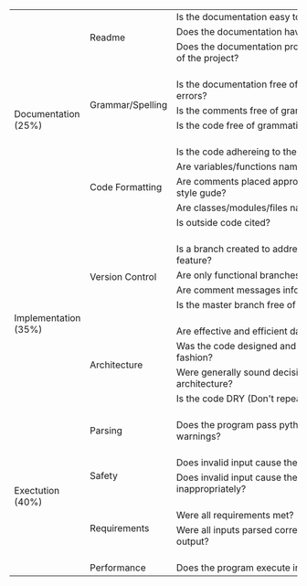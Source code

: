 
<div class="ritz grid-container" dir="ltr">
    <table class="waffle" cellspacing="0" cellpadding="0">
        <tbody>
            <tr style="height: 20px">
                <td class="s0" dir="ltr" rowspan="13">Documentation (25%)</td>
                <td class="s1" dir="ltr" rowspan="3">Readme</td>
                <td class="s2" dir="ltr">Is the documentation easy to understand?</td>
                <td class="s3" dir="ltr">2%</td>
            </tr>
            <tr style="height: 20px">
                <td class="s2" dir="ltr">Does the documentation have clear and concise sections?</td>
                <td class="s3" dir="ltr">2%</td>
            </tr>
            <tr style="height: 20px">
                <td class="s2 softmerge" dir="ltr">
                    <div class="softmerge-inner" style="width:441px;left:-1px">Does the documentation provice a clear
                        general overview of the project?</div>
                </td>
                <td class="s3" dir="ltr">2%</td>
            </tr>
            <tr style="height: 20px">
                <td></td>
                <td></td>
                <td class="s2"></td>
            </tr>
            <tr style="height: 20px">
                <td class="s1" dir="ltr" rowspan="3">Grammar/Spelling</td>
                <td class="s2" dir="ltr">Is the documentation free of grammatical and spelling errors?</td>
                <td class="s3" dir="ltr">2%</td>
            </tr>
            <tr style="height: 20px">
                <td class="s2" dir="ltr">Is the comments free of grammatical and spelling errors?</td>
                <td class="s3" dir="ltr">2%</td>
            </tr>
            <tr style="height: 20px">
                <td class="s2" dir="ltr">Is the code free of grammatical and spelling errors?</td>
                <td class="s3" dir="ltr">2%</td>
            </tr>
            <tr style="height: 20px">
                <td></td>
                <td class="s2"></td>
            </tr>
            <tr style="height: 20px">
                <td class="s1" dir="ltr" rowspan="5">Code Formatting</td>
                <td class="s2" dir="ltr">Is the code adhereing to the PEP8 Standard?</td>
                <td class="s3" dir="ltr">2%</td>
            </tr>
            <tr style="height: 20px">
                <td class="s2" dir="ltr">Are variables/functions named appropriately?</td>
                <td class="s3" dir="ltr">2%</td>
            </tr>
            <tr style="height: 20px">
                <td class="s2" dir="ltr">Are comments placed appropriately and adhering to the style gude?</td>
                <td class="s3" dir="ltr">2%</td>
            </tr>
            <tr style="height: 20px">
                <td class="s2" dir="ltr">Are classes/modules/files named appropriately?</td>
                <td class="s3" dir="ltr">2%</td>
            </tr>
            <tr style="height: 20px">
                <td class="s2" dir="ltr">Is outside code cited?</td>
                <td class="s3" dir="ltr">5%</td>
            </tr>
            <tr style="height: 20px">
                <td></td>
                <td></td>
                <td class="s2" dir="ltr"></td>
                <td class="s2" dir="ltr"></td>
            </tr>
            <tr style="height: 20px">
                <td class="s0" dir="ltr" rowspan="9">Implementation (35%)</td>
                <td class="s1" dir="ltr" rowspan="4">Version Control</td>
                <td class="s2" dir="ltr">Is a branch created to address each requirement or feature?</td>
                <td class="s3" dir="ltr">4%</td>
            </tr>
            <tr style="height: 20px">
                <td class="s2" dir="ltr">Are only functional branches merged into master?</td>
                <td class="s3" dir="ltr">5%</td>
            </tr>
            <tr style="height: 20px">
                <td class="s2" dir="ltr">Are comment messages informative?</td>
                <td class="s3" dir="ltr">4%</td>
            </tr>
            <tr style="height: 20px">
                <td class="s2" dir="ltr">Is the master branch free of direct work?</td>
                <td class="s3" dir="ltr">5%</td>
            </tr>
            <tr style="height: 20px">
                <td></td>
                <td></td>
                <td class="s2" dir="ltr"></td>
            </tr>
            <tr style="height: 20px">
                <td class="s1" dir="ltr" rowspan="4">Architecture</td>
                <td class="s2" dir="ltr">Are effective and efficient data structures used?</td>
                <td class="s3" dir="ltr">4%</td>
            </tr>
            <tr style="height: 20px">
                <td class="s2" dir="ltr">Was the code designed and constructued in a modular fashion?</td>
                <td class="s3" dir="ltr">5%</td>
            </tr>
            <tr style="height: 20px">
                <td class="s2" dir="ltr">Were generally sound decisions made with regard to architecture?</td>
                <td class="s3" dir="ltr">4%</td>
            </tr>
            <tr style="height: 20px">
                <td class="s2" dir="ltr">Is the code DRY (Don&#39;t repeat yourself)?</td>
                <td class="s3" dir="ltr">4%</td>
            </tr>
            <tr style="height: 20px">
                <td></td>
                <td></td>
                <td></td>
            </tr>
            <tr style="height: 20px">
                <td class="s0" dir="ltr" rowspan="9">Exectution (40%)</td>
                <td class="s1" dir="ltr">Parsing</td>
                <td class="s2" dir="ltr">Does the program pass python3 compileall . with no warnings?</td>
                <td class="s3" dir="ltr">6%</td>
            </tr>
            <tr style="height: 20px">
                <td></td>
                <td></td>
                <td></td>
            </tr>
            <tr style="height: 20px">
                <td class="s1" dir="ltr" rowspan="2">Safety</td>
                <td class="s2" dir="ltr">Does invalid input cause the program to crash?</td>
                <td class="s3" dir="ltr">6%</td>
            </tr>
            <tr style="height: 20px">
                <td class="s2" dir="ltr">Does invalid input cause the program to act inappropriately?</td>
                <td class="s3" dir="ltr">6%</td>
            </tr>
            <tr style="height: 20px">
                <td></td>
                <td></td>
                <td></td>
            </tr>
            <tr style="height: 20px">
                <td class="s1" dir="ltr" rowspan="2">Requirements</td>
                <td class="s2" dir="ltr">Were all requirements met?</td>
                <td class="s3" dir="ltr">10%</td>
            </tr>
            <tr style="height: 20px">
                <td class="s2" dir="ltr">Were all inputs parsed correctly and yield the correct output?</td>
                <td class="s3" dir="ltr">6%</td>
            </tr>
            <tr style="height: 20px">
                <td></td>
                <td></td>
                <td></td>
            </tr>
            <tr style="height: 20px">
                <td class="s1" dir="ltr">Performance</td>
                <td class="s2" dir="ltr">Does the program execute in a timely manner?</td>
                <td class="s3" dir="ltr">6%</td>
            </tr>
        </tbody>
    </table>
</div>
